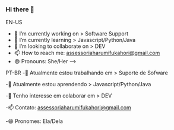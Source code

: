 ### Hi there 👋

EN-US

- 🔭 I’m currently working on > Software Support
- 🌱 I’m currently learning > Javascript/Python/Java
- 👯 I’m looking to collaborate on > DEV
- 📫 How to reach me: assessoriaharumifukahori@gmail.com
- 😄 Pronouns: She/Her
-->

PT-BR
-🔭 Atualmente estou trabalhando em > Suporte de Sofware

-🌱 Atualmente estou aprendendo > Javascript/Python/Java

-👯 Tenho interesse em colaborar em > DEV

-📫 Contato: assessoriaharumifukahori@gmail.com

-😄 Pronomes: Ela/Dela
